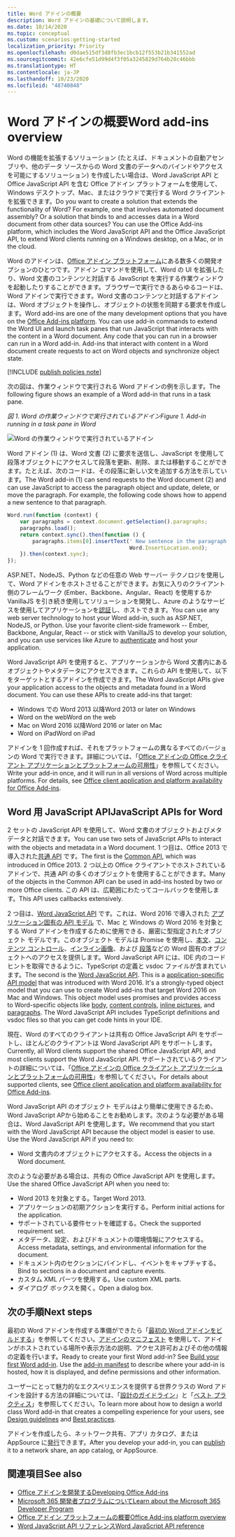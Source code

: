 ```yaml
---
title: Word アドインの概要
description: Word アドインの基礎について説明します。
ms.date: 10/14/2020
ms.topic: conceptual
ms.custom: scenarios:getting-started
localization_priority: Priority
ms.openlocfilehash: d0dae515df3d8fb3ec1bcb12f553b21b341552ad
ms.sourcegitcommit: 42e6cfe51d99d4f3f05a3245829d764b28c46bbb
ms.translationtype: HT
ms.contentlocale: ja-JP
ms.lasthandoff: 10/23/2020
ms.locfileid: "48740848"
---
```

# <a name="word-add-ins-overview"></a><span data-ttu-id="1c7f1-103">Word アドインの概要</span><span class="sxs-lookup"><span data-stu-id="1c7f1-103">Word add-ins overview</span></span>

<span data-ttu-id="1c7f1-p101">Word の機能を拡張するソリューション (たとえば、ドキュメントの自動アセンブリや、他のデータ ソースからの Word 文書のデータへのバインドやアクセスを可能にするソリューション) を作成したい場合は、Word JavaScript API と Office JavaScript API を含む Office アドイン プラットフォームを使用して、Windows デスクトップ、Mac、またはクラウドで実行する Word クライアントを拡張できます。</span><span class="sxs-lookup"><span data-stu-id="1c7f1-p101">Do you want to create a solution that extends the functionality of Word? For example, one that involves automated document assembly? Or a solution that binds to and accesses data in a Word document from other data sources? You can use the Office Add-ins platform, which includes the Word JavaScript API and the Office JavaScript API, to extend Word clients running on a Windows desktop, on a Mac, or in the cloud.</span></span>

<span data-ttu-id="1c7f1-p102">Word のアドインは、[Office アドイン プラットフォーム](../overview/office-add-ins.md)にある数多くの開発オプションのひとつです。アドイン コマンドを使用して、Word の UI を拡張したり、Word 文書のコンテンツと対話する JavaScript を実行する作業ウィンドウを起動したりすることができます。ブラウザーで実行できるあらゆるコードは、Word アドインで実行できます。Word 文書のコンテンツと対話するアドインは、Word オブジェクトを操作し、オブジェクトの状態を同期する要求を作成します。</span><span class="sxs-lookup"><span data-stu-id="1c7f1-p102">Word add-ins are one of the many development options that you have on the [Office Add-ins platform](../overview/office-add-ins.md). You can use add-in commands to extend the Word UI and launch task panes that run JavaScript that interacts with the content in a Word document. Any code that you can run in a browser can run in a Word add-in. Add-ins that interact with content in a Word document create requests to act on Word objects and synchronize object state.</span></span>

[!INCLUDE [publish policies note](../includes/note-publish-policies.md)]

<span data-ttu-id="1c7f1-112">次の図は、作業ウィンドウで実行される Word アドインの例を示します。</span><span class="sxs-lookup"><span data-stu-id="1c7f1-112">The following figure shows an example of a Word add-in that runs in a task pane.</span></span>

<span data-ttu-id="1c7f1-113">*図 1. Word の作業ウィンドウで実行されているアドイン*</span><span class="sxs-lookup"><span data-stu-id="1c7f1-113">*Figure 1. Add-in running in a task pane in Word*</span></span>

![Word の作業ウィンドウで実行されているアドイン](../images/word-add-in-show-host-client.png)

<span data-ttu-id="1c7f1-p103">Word アドイン (1) は、Word 文書 (2) に要求を送信し、JavaScript を使用して段落オブジェクトにアクセスして段落を更新、削除、または移動することができます。たとえば、次のコードは、その段落に新しい文を追加する方法を示しています。</span><span class="sxs-lookup"><span data-stu-id="1c7f1-p103">The Word add-in (1) can send requests to the Word document (2) and can use JavaScript to access the paragraph object and update, delete, or move the paragraph. For example, the following code shows how to append a new sentence to that paragraph.</span></span>

```js
Word.run(function (context) {
    var paragraphs = context.document.getSelection().paragraphs;
    paragraphs.load();
    return context.sync().then(function () {
        paragraphs.items[0].insertText(' New sentence in the paragraph.',
                                       Word.InsertLocation.end);
    }).then(context.sync);
});

```

<span data-ttu-id="1c7f1-p104">ASP.NET、NodeJS、Python などの任意の Web サーバー テクノロジを使用して、Word アドインをホストさせることができます。お気に入りのクライアント側のフレームワーク (Ember、Backbone、Angular、React) を使用するか VanillaJS を引き続き使用してソリューションを開発し、Azure のようなサービスを使用してアプリケーションを[認証](../develop/overview-authn-authz.md)し、ホストできます。</span><span class="sxs-lookup"><span data-stu-id="1c7f1-p104">You can use any web server technology to host your Word add-in, such as ASP.NET, NodeJS, or Python. Use your favorite client-side framework -- Ember, Backbone, Angular, React -- or stick with VanillaJS to develop your solution, and you can use services like Azure to [authenticate](../develop/overview-authn-authz.md) and host your application.</span></span>

<span data-ttu-id="1c7f1-p105">Word JavaScript API を使用すると、アプリケーションから Word 文書内にあるオブジェクトやメタデータにアクセスできます。これらの API を使用して、以下をターゲットとするアドインを作成できます。</span><span class="sxs-lookup"><span data-stu-id="1c7f1-p105">The Word JavaScript APIs give your application access to the objects and metadata found in a Word document. You can use these APIs to create add-ins that target:</span></span>

* <span data-ttu-id="1c7f1-121">Windows での Word 2013 以降</span><span class="sxs-lookup"><span data-stu-id="1c7f1-121">Word 2013 or later on Windows</span></span>
* <span data-ttu-id="1c7f1-122">Word on the web</span><span class="sxs-lookup"><span data-stu-id="1c7f1-122">Word on the web</span></span>
* <span data-ttu-id="1c7f1-123">Mac on Word 2016 以降</span><span class="sxs-lookup"><span data-stu-id="1c7f1-123">Word 2016 or later on Mac</span></span>
* <span data-ttu-id="1c7f1-124">Word on iPad</span><span class="sxs-lookup"><span data-stu-id="1c7f1-124">Word on iPad</span></span>

<span data-ttu-id="1c7f1-p106">アドインを 1 回作成すれば、それをプラットフォームの異なるすべてのバージョンの Word で実行できます。詳細については、「[Office アドインの Office クライアント アプリケーションとプラットフォームの可用性](../overview/office-add-in-availability.md)」を参照してください。</span><span class="sxs-lookup"><span data-stu-id="1c7f1-p106">Write your add-in once, and it will run in all versions of Word across multiple platforms. For details, see [Office client application and platform availability for Office Add-ins](../overview/office-add-in-availability.md).</span></span>

## <a name="javascript-apis-for-word"></a><span data-ttu-id="1c7f1-127">Word 用 JavaScript API</span><span class="sxs-lookup"><span data-stu-id="1c7f1-127">JavaScript APIs for Word</span></span>

<span data-ttu-id="1c7f1-128">2 セットの JavaScript API を使用して、Word 文書のオブジェクトおよびメタデータと対話できます。</span><span class="sxs-lookup"><span data-stu-id="1c7f1-128">You can use two sets of JavaScript APIs to interact with the objects and metadata in a Word document.</span></span> <span data-ttu-id="1c7f1-129">1 つ目は、Office 2013 で導入された[共通 API](/javascript/api/office) です。</span><span class="sxs-lookup"><span data-stu-id="1c7f1-129">The first is the [Common API](/javascript/api/office), which was introduced in Office 2013.</span></span> <span data-ttu-id="1c7f1-130">2 つ以上の Office クライアントでホストされているアドインで、共通 API の多くのオブジェクトを使用することができます。</span><span class="sxs-lookup"><span data-stu-id="1c7f1-130">Many of the objects in the Common API can be used in add-ins hosted by two or more Office clients.</span></span> <span data-ttu-id="1c7f1-131">この API は、広範囲にわたってコールバックを使用します。</span><span class="sxs-lookup"><span data-stu-id="1c7f1-131">This API uses callbacks extensively.</span></span>

<span data-ttu-id="1c7f1-p108">2 つ目は、[Word JavaScript API](/javascript/api/word) です。これは、Word 2016 で導入された [アプリケーション固有の API モデル](../develop/application-specific-api-model.md) で、Mac と Windows の Word 2016 を対象とする Word アドインを作成するために使用できる、厳密に型指定されたオブジェクト モデルです。このオブジェクト モデルは Promise を使用し、[本文](/javascript/api/word/word.body)、[コンテンツ コントロール](/javascript/api/word/word.contentcontrol)、[インライン画像](/javascript/api/word/word.inlinepicture)、および [段落](/javascript/api/word/word.paragraph)などの Word 固有のオブジェクトへのアクセスを提供します。Word JavaScript API には、IDE 内のコード ヒントを取得できるように、TypeScript の定義と vsdoc ファイルが含まれています。</span><span class="sxs-lookup"><span data-stu-id="1c7f1-p108">The second is the [Word JavaScript API](/javascript/api/word). This is a [application-specific API model](../develop/application-specific-api-model.md) that was introduced with Word 2016. It's a strongly-typed object model that you can use to create Word add-ins that target Word 2016 on Mac and Windows. This object model uses promises and provides access to Word-specific objects like [body](/javascript/api/word/word.body), [content controls](/javascript/api/word/word.contentcontrol), [inline pictures](/javascript/api/word/word.inlinepicture), and [paragraphs](/javascript/api/word/word.paragraph). The Word JavaScript API includes TypeScript definitions and vsdoc files so that you can get code hints in your IDE.</span></span>

<span data-ttu-id="1c7f1-137">現在、Word のすべてのクライアントは共有の Office JavaScript API をサポートし、ほとんどのクライアントは Word JavaScript API をサポートします。</span><span class="sxs-lookup"><span data-stu-id="1c7f1-137">Currently, all Word clients support the shared Office JavaScript API, and most clients support the Word JavaScript API.</span></span> <span data-ttu-id="1c7f1-138">サポートされているクライアントの詳細については、「[Office アドインの Office クライアント アプリケーションとプラットフォームの可用性](../overview/office-add-in-availability.md)」を参照してください。</span><span class="sxs-lookup"><span data-stu-id="1c7f1-138">For details about supported clients, see [Office client application and platform availability for Office Add-ins](../overview/office-add-in-availability.md).</span></span>

<span data-ttu-id="1c7f1-p110">Word JavaScript API のオブジェクト モデルはより簡単に使用できるため、Word JavaScript APから始めることをお勧めします。次のような必要がある場合は、Word JavaScript API を使用します。</span><span class="sxs-lookup"><span data-stu-id="1c7f1-p110">We recommend that you start with the Word JavaScript API because the object model is easier to use. Use the Word JavaScript API if you need to:</span></span>

* <span data-ttu-id="1c7f1-141">Word 文書内のオブジェクトにアクセスする。</span><span class="sxs-lookup"><span data-stu-id="1c7f1-141">Access the objects in a Word document.</span></span>

<span data-ttu-id="1c7f1-142">次のような必要がある場合は、共有の Office JavaScript API を使用します。</span><span class="sxs-lookup"><span data-stu-id="1c7f1-142">Use the shared Office JavaScript API when you need to:</span></span>

* <span data-ttu-id="1c7f1-143">Word 2013 を対象とする。</span><span class="sxs-lookup"><span data-stu-id="1c7f1-143">Target Word 2013.</span></span>
* <span data-ttu-id="1c7f1-144">アプリケーションの初期アクションを実行する。</span><span class="sxs-lookup"><span data-stu-id="1c7f1-144">Perform initial actions for the application.</span></span>
* <span data-ttu-id="1c7f1-145">サポートされている要件セットを確認する。</span><span class="sxs-lookup"><span data-stu-id="1c7f1-145">Check the supported requirement set.</span></span>
* <span data-ttu-id="1c7f1-146">メタデータ、設定、およびドキュメントの環境情報にアクセスする。</span><span class="sxs-lookup"><span data-stu-id="1c7f1-146">Access metadata, settings, and environmental information for the document.</span></span>
* <span data-ttu-id="1c7f1-147">ドキュメント内のセクションにバインドし、イベントをキャプチャする。</span><span class="sxs-lookup"><span data-stu-id="1c7f1-147">Bind to sections in a document and capture events.</span></span>
* <span data-ttu-id="1c7f1-148">カスタム XML パーツを使用する。</span><span class="sxs-lookup"><span data-stu-id="1c7f1-148">Use custom XML parts.</span></span>
* <span data-ttu-id="1c7f1-149">ダイアログ ボックスを開く。</span><span class="sxs-lookup"><span data-stu-id="1c7f1-149">Open a dialog box.</span></span>

## <a name="next-steps"></a><span data-ttu-id="1c7f1-150">次の手順</span><span class="sxs-lookup"><span data-stu-id="1c7f1-150">Next steps</span></span>

<span data-ttu-id="1c7f1-p111">最初の Word アドインを作成する準備ができたら「[最初の Word アドインをビルドする](word-add-ins.md)」を参照してください。[アドインのマニフェスト](../develop/add-in-manifests.md) を使用して、アドインがホストされている場所や表示方法の説明、アクセス許可およびその他の情報の定義を行います。</span><span class="sxs-lookup"><span data-stu-id="1c7f1-p111">Ready to create your first Word add-in? See [Build your first Word add-in](word-add-ins.md). Use the [add-in manifest](../develop/add-in-manifests.md) to describe where your add-in is hosted, how it is displayed, and define permissions and other information.</span></span>

<span data-ttu-id="1c7f1-154">ユーザーにとって魅力的なエクスペリエンスを提供する世界クラスの Word アドインを設計する方法の詳細については、「[設計のガイドライン](../design/add-in-design.md)」と「[ベスト プラクティス](../concepts/add-in-development-best-practices.md)」を参照してください。</span><span class="sxs-lookup"><span data-stu-id="1c7f1-154">To learn more about how to design a world class Word add-in that creates a compelling experience for your users, see [Design guidelines](../design/add-in-design.md) and [Best practices](../concepts/add-in-development-best-practices.md).</span></span>

<span data-ttu-id="1c7f1-155">アドインを作成したら、ネットワーク共有、アプリ カタログ、または AppSource に[発行](../publish/publish.md)できます。</span><span class="sxs-lookup"><span data-stu-id="1c7f1-155">After you develop your add-in, you can [publish](../publish/publish.md) it to a network share, an app catalog, or AppSource.</span></span>

## <a name="see-also"></a><span data-ttu-id="1c7f1-156">関連項目</span><span class="sxs-lookup"><span data-stu-id="1c7f1-156">See also</span></span>

* [<span data-ttu-id="1c7f1-157">Office アドインを開発する</span><span class="sxs-lookup"><span data-stu-id="1c7f1-157">Developing Office Add-ins</span></span>](../develop/develop-overview.md)
* [<span data-ttu-id="1c7f1-158">Microsoft 365 開発者プログラムについて</span><span class="sxs-lookup"><span data-stu-id="1c7f1-158">Learn about the Microsoft 365 Developer Program</span></span>](https://developer.microsoft.com/microsoft-365/dev-program)
* [<span data-ttu-id="1c7f1-159">Office アドイン プラットフォームの概要</span><span class="sxs-lookup"><span data-stu-id="1c7f1-159">Office Add-ins platform overview</span></span>](../overview/office-add-ins.md)
* [<span data-ttu-id="1c7f1-160">Word JavaScript API リファレンス</span><span class="sxs-lookup"><span data-stu-id="1c7f1-160">Word JavaScript API reference</span></span>](../reference/overview/word-add-ins-reference-overview.md)
